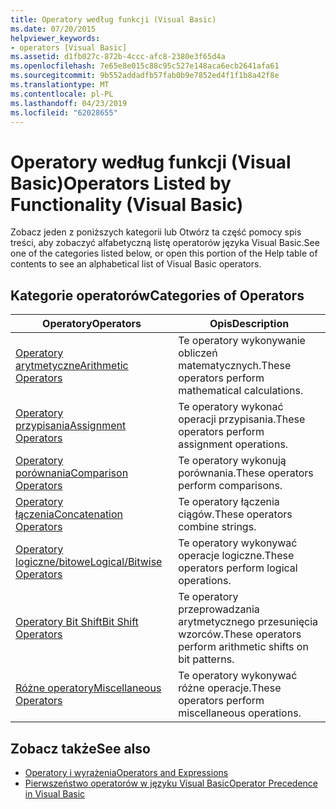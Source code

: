 ```yaml
---
title: Operatory według funkcji (Visual Basic)
ms.date: 07/20/2015
helpviewer_keywords:
- operators [Visual Basic]
ms.assetid: d1fb027c-872b-4ccc-afc8-2380e3f65d4a
ms.openlocfilehash: 7e65e8e015c88c95c527e148aca6ecb2641afa61
ms.sourcegitcommit: 9b552addadfb57fab0b9e7852ed4f1f1b8a42f8e
ms.translationtype: MT
ms.contentlocale: pl-PL
ms.lasthandoff: 04/23/2019
ms.locfileid: "62028655"
---
```

# <a name="operators-listed-by-functionality-visual-basic"></a><span data-ttu-id="b06d7-102">Operatory według funkcji (Visual Basic)</span><span class="sxs-lookup"><span data-stu-id="b06d7-102">Operators Listed by Functionality (Visual Basic)</span></span>
<span data-ttu-id="b06d7-103">Zobacz jeden z poniższych kategorii lub Otwórz ta część pomocy spis treści, aby zobaczyć alfabetyczną listę operatorów języka Visual Basic.</span><span class="sxs-lookup"><span data-stu-id="b06d7-103">See one of the categories listed below, or open this portion of the Help table of contents to see an alphabetical list of Visual Basic operators.</span></span>  
  
## <a name="categories-of-operators"></a><span data-ttu-id="b06d7-104">Kategorie operatorów</span><span class="sxs-lookup"><span data-stu-id="b06d7-104">Categories of Operators</span></span>  
  
|<span data-ttu-id="b06d7-105">Operatory</span><span class="sxs-lookup"><span data-stu-id="b06d7-105">Operators</span></span>|<span data-ttu-id="b06d7-106">Opis</span><span class="sxs-lookup"><span data-stu-id="b06d7-106">Description</span></span>|  
|---------------|-----------------|  
|[<span data-ttu-id="b06d7-107">Operatory arytmetyczne</span><span class="sxs-lookup"><span data-stu-id="b06d7-107">Arithmetic Operators</span></span>](../../../visual-basic/language-reference/operators/arithmetic-operators.md)|<span data-ttu-id="b06d7-108">Te operatory wykonywanie obliczeń matematycznych.</span><span class="sxs-lookup"><span data-stu-id="b06d7-108">These operators perform mathematical calculations.</span></span>|  
|[<span data-ttu-id="b06d7-109">Operatory przypisania</span><span class="sxs-lookup"><span data-stu-id="b06d7-109">Assignment Operators</span></span>](../../../visual-basic/language-reference/operators/assignment-operators.md)|<span data-ttu-id="b06d7-110">Te operatory wykonać operacji przypisania.</span><span class="sxs-lookup"><span data-stu-id="b06d7-110">These operators perform assignment operations.</span></span>|  
|[<span data-ttu-id="b06d7-111">Operatory porównania</span><span class="sxs-lookup"><span data-stu-id="b06d7-111">Comparison Operators</span></span>](../../../visual-basic/language-reference/operators/comparison-operators.md)|<span data-ttu-id="b06d7-112">Te operatory wykonują porównania.</span><span class="sxs-lookup"><span data-stu-id="b06d7-112">These operators perform comparisons.</span></span>|  
|[<span data-ttu-id="b06d7-113">Operatory łączenia</span><span class="sxs-lookup"><span data-stu-id="b06d7-113">Concatenation Operators</span></span>](../../../visual-basic/language-reference/operators/concatenation-operators.md)|<span data-ttu-id="b06d7-114">Te operatory łączenia ciągów.</span><span class="sxs-lookup"><span data-stu-id="b06d7-114">These operators combine strings.</span></span>|  
|[<span data-ttu-id="b06d7-115">Operatory logiczne/bitowe</span><span class="sxs-lookup"><span data-stu-id="b06d7-115">Logical/Bitwise Operators</span></span>](../../../visual-basic/language-reference/operators/logical-bitwise-operators.md)|<span data-ttu-id="b06d7-116">Te operatory wykonywać operacje logiczne.</span><span class="sxs-lookup"><span data-stu-id="b06d7-116">These operators perform logical operations.</span></span>|  
|[<span data-ttu-id="b06d7-117">Operatory Bit Shift</span><span class="sxs-lookup"><span data-stu-id="b06d7-117">Bit Shift Operators</span></span>](../../../visual-basic/language-reference/operators/bit-shift-operators.md)|<span data-ttu-id="b06d7-118">Te operatory przeprowadzania arytmetycznego przesunięcia wzorców.</span><span class="sxs-lookup"><span data-stu-id="b06d7-118">These operators perform arithmetic shifts on bit patterns.</span></span>|  
|[<span data-ttu-id="b06d7-119">Różne operatory</span><span class="sxs-lookup"><span data-stu-id="b06d7-119">Miscellaneous Operators</span></span>](../../../visual-basic/language-reference/operators/miscellaneous-operators.md)|<span data-ttu-id="b06d7-120">Te operatory wykonywać różne operacje.</span><span class="sxs-lookup"><span data-stu-id="b06d7-120">These operators perform miscellaneous operations.</span></span>|  
  
## <a name="see-also"></a><span data-ttu-id="b06d7-121">Zobacz także</span><span class="sxs-lookup"><span data-stu-id="b06d7-121">See also</span></span>

- [<span data-ttu-id="b06d7-122">Operatory i wyrażenia</span><span class="sxs-lookup"><span data-stu-id="b06d7-122">Operators and Expressions</span></span>](../../../visual-basic/programming-guide/language-features/operators-and-expressions/index.md)
- [<span data-ttu-id="b06d7-123">Pierwszeństwo operatorów w języku Visual Basic</span><span class="sxs-lookup"><span data-stu-id="b06d7-123">Operator Precedence in Visual Basic</span></span>](../../../visual-basic/language-reference/operators/operator-precedence.md)
